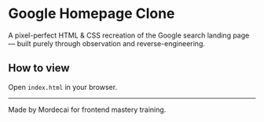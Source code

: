 # Google Homepage Clone

A pixel-perfect HTML & CSS recreation of the Google search landing page — built purely through observation and reverse-engineering.

## How to view

Open `index.html` in your browser.

---

Made by Mordecai for frontend mastery training.
